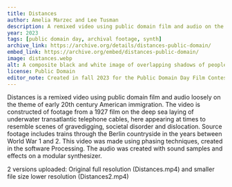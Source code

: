 ```yaml
---
title: Distances
author: Amelia Marzec and Lee Tusman
description: A remixed video using public domain film and audio on the theme of early 20th century American immigration.
year: 2023
tags: [public domain day, archival footage, synth]
archive_link: https://archive.org/details/distances-public-domain/
embed_link: https://archive.org/embed/distances-public-domain/
image: distances.webp
alt: A composite black and white image of overlapping shadows of people at sea and ships in the background.
license: Public Domain
editor_note: Created in fall 2023 for the Public Domain Day Film Contest. I think it came out well.
---
```


Distances is a remixed video using public domain film and audio loosely on the theme of early 20th century American immigration. The video is constructed of footage from a 1927 film on the deep sea laying of underwater transatlantic telephone cables, here appearing at times to resemble scenes of gravedigging, societal disorder and dislocation. Source footage includes trains through the Berlin countryside in the years between World War 1 and 2. This video was made using phasing techniques, created in the software Processing. The audio was created with sound samples and effects on a modular synthesizer.

2 versions uploaded: Original full resolution (Distances.mp4) and smaller file size lower resolution (Distances2.mp4)

